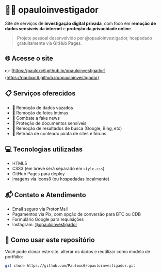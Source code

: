 # 🕵️‍♂️ opauloinvestigador

Site de serviços de **investigação digital privada**, com foco em **remoção de dados sensíveis da internet** e **proteção da privacidade online**.

> Projeto pessoal desenvolvido por @opauloinvestigador, hospedado gratuitamente via GitHub Pages.

## 🌐 Acesse o site

👉 [https://pauloxc6.github.io/opauloinvestigador](https://pauloxc6.github.io/opauloinvestigador)

## 📋 Serviços oferecidos

- 🔐 Remoção de dados vazados
- 📸 Remoção de fotos íntimas
- 🚫 Combate a fake news
- 📄 Proteção de documentos sensíveis
- 🔎 Remoção de resultados de busca (Google, Bing, etc)
- 🧯 Retirada de conteúdo pirata de sites e fóruns

## 💻 Tecnologias utilizadas

- HTML5
- CSS3 (em breve será separado em `style.css`)
- GitHub Pages para deploy
- Imagens via Icons8 (ou hospedadas localmente)

## 📬 Contato e Atendimento

- Email seguro via ProtonMail
- Pagamentos via Pix, com opção de conversão para BTC ou CDB
- Formulário Google para requisições
- Instagram: [@opauloinvestigador](https://www.instagram.com/opauloinvestigador)

## 🚀 Como usar este repositório

Você pode clonar este site, alterar os dados e reutilizar como modelo de portfólio:

```bash
git clone https://github.com/Pauloxc6/opauloinvestigador.git
```
